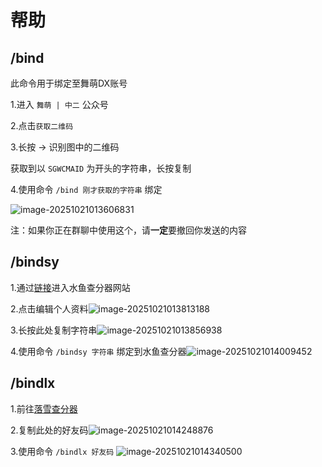 # 帮助
## /bind

此命令用于绑定至舞萌DX账号

1.进入 `舞萌 | 中二` 公众号

2.点击`获取二维码`

3.长按 -> 识别图中的二维码

获取到以 `SGWCMAID` 为开头的字符串，长按复制

4.使用命令 `/bind 刚才获取的字符串` 绑定

![image-20251021013606831](https://cn-sy1.rains3.com/takesbot/2025/10/b11f0c4a257acce77c20366d3f56e21d.png)

注：如果你正在群聊中使用这个，请**一定**要撤回你发送的内容

## /bindsy

1.通过[链接](https://www.diving-fish.com/maimaidx/prober/)进入水鱼查分器网站

2.点击编辑个人资料![image-20251021013813188](https://cn-sy1.rains3.com/takesbot/2025/10/9eb31cb6aad84b3e0266dc8ac5b6894c.png)

3.长按此处复制字符串![image-20251021013856938](https://cn-sy1.rains3.com/takesbot/2025/10/7cc4ec30e4f415e290f98e3118433690.png)

4.使用命令 `/bindsy 字符串` 绑定到水鱼查分器![image-20251021014009452](https://cn-sy1.rains3.com/takesbot/2025/10/2da8842759ee31752d76dc2d0d0d9d40.png)

## /bindlx

1.前往[落雪查分器](https://maimai.lxns.net/user/profile)

2.复制此处的好友码![image-20251021014248876](https://cn-sy1.rains3.com/takesbot/2025/10/f8beda8330500a3f4d720b7b4254c208.png)

3.使用命令 `/bindlx 好友码` ![image-20251021014340500](https://cn-sy1.rains3.com/takesbot/2025/10/4c3ee2413be8bf7b95dedb6f4558aef2.png)